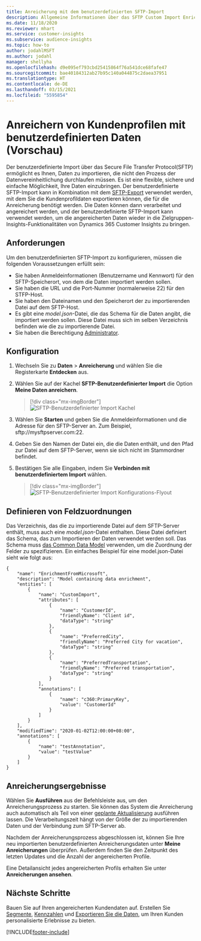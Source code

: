 ```yaml
---
title: Anreicherung mit dem benutzerdefinierten SFTP-Import
description: Allgemeine Informationen über das SFTP Custom Import Enrichment.
ms.date: 11/18/2020
ms.reviewer: mhart
ms.service: customer-insights
ms.subservice: audience-insights
ms.topic: how-to
author: jodahlMSFT
ms.author: jodahl
manager: shellyha
ms.openlocfilehash: d9e095ef793cbd25415864f76a541dce68fafe47
ms.sourcegitcommit: bae40184312ab27b95c140a044875c2daea37951
ms.translationtype: HT
ms.contentlocale: de-DE
ms.lasthandoff: 03/15/2021
ms.locfileid: "5595854"
---
```

# <a name="enrich-customer-profiles-with-custom-data-preview"></a>Anreichern von Kundenprofilen mit benutzerdefinierten Daten (Vorschau)

Der benutzerdefinierte Import über das Secure File Transfer Protocol(SFTP) ermöglicht es Ihnen, Daten zu importieren, die nicht den Prozess der Datenvereinheitlichung durchlaufen müssen. Es ist eine flexible, sichere und einfache Möglichkeit, Ihre Daten einzubringen. Der benutzerdefinierte SFTP-Import kann in Kombination mit dem [SFTP-Export](export-sftp.md) verwendet werden, mit dem Sie die Kundenprofildaten exportieren können, die für die Anreicherung benötigt werden. Die Daten können dann verarbeitet und angereichert werden, und der benutzerdefinierte SFTP-Import kann verwendet werden, um die angereicherten Daten wieder in die Zielgruppen-Insights-Funktionalitäten von Dynamics 365 Customer Insights zu bringen.

## <a name="prerequisites"></a>Anforderungen

Um den benutzerdefinierten SFTP-Import zu konfigurieren, müssen die folgenden Voraussetzungen erfüllt sein:

- Sie haben Anmeldeinformationen (Benutzername und Kennwort) für den SFTP-Speicherort, von dem die Daten importiert werden sollen.
- Sie haben die URL und die Port-Nummer (normalerweise 22) für den STFP-Host.
- Sie haben den Dateinamen und den Speicherort der zu importierenden Datei auf dem SFTP-Host.
- Es gibt eine *model.json*-Datei, die das Schema für die Daten angibt, die importiert werden sollen. Diese Datei muss sich im selben Verzeichnis befinden wie die zu importierende Datei.
- Sie haben die Berechtigung [Administrator](permissions.md#administrator).

## <a name="configuration"></a>Konfiguration

1. Wechseln Sie zu **Daten** > **Anreicherung** und wählen Sie die Registerkarte **Entdecken** aus.

1. Wählen Sie auf der Kachel **SFTP-Benutzerdefinierter Import** die Option **Meine Daten anreichern**.

   > [!div class="mx-imgBorder"]
   > ![SFTP-Benutzerdefinierter Import Kachel](media/SFTP_Custom_Import_tile.png "Kachel SFTP-Benutzerdefinierter Import")

1. Wählen Sie **Starten** und geben Sie die Anmeldeinformationen und die Adresse für den SFTP-Server an. Zum Beispiel, sftp://mysftpserver.com:22.

1. Geben Sie den Namen der Datei ein, die die Daten enthält, und den Pfad zur Datei auf dem SFTP-Server, wenn sie sich nicht im Stammordner befindet.

1. Bestätigen Sie alle Eingaben, indem Sie **Verbinden mit benutzerdefiniertem Import** wählen.

   > [!div class="mx-imgBorder"]
   > ![SFTP-Benutzerdefinierter Import Konfigurations-Flyout](media/SFTP_Custom_Import_Configuration_flyout.png "SFTP-Benutzerdefinierter Import Konfigurations-Flyout")

## <a name="defining-field-mappings"></a>Definieren von Feldzuordnungen 

Das Verzeichnis, das die zu importierende Datei auf dem SFTP-Server enthält, muss auch eine *model.json*-Datei enthalten. Diese Datei definiert das Schema, das zum Importieren der Daten verwendet werden soll. Das Schema muss [das Common Data Model](/common-data-model/) verwenden, um die Zuordnung der Felder zu spezifizieren. Ein einfaches Beispiel für eine model.json-Datei sieht wie folgt aus:

```
{
    "name": "EnrichmentFromMicrosoft",
    "description": "Model containing data enrichment",
    "entities": [
        {
            "name": "CustomImport",
            "attributes": [
                {
                    "name": "CustomerId",
                    "friendlyName": "Client id",
                    "dataType": "string"
                },
                {
                    "name": "PreferredCity",
                    "friendlyName": "Preferred City for vacation",
                    "dataType": "string"
                },
                {
                    "name": "PreferredTransportation",
                    "friendlyName": "Preferred transportation",
                    "dataType": "string"
                }
            ],
            "annotations": [
                {
                    "name": "c360:PrimaryKey",
                    "value": "CustomerId"
                }
            ]
        }
    ],
    "modifiedTime": "2020-01-02T12:00:00+08:00",
    "annotations": [
        {
            "name": "testAnnotation",
            "value": "testValue"
        }
    ]
}
```

## <a name="enrichment-results"></a>Anreicherungsergebnisse

Wählen Sie **Ausführen** aus der Befehlsleiste aus, um den Anreicherungsprozess zu starten. Sie können das System die Anreicherung auch automatisch als Teil von einer [geplante Aktualisierung](system.md#schedule-tab) ausführen lassen. Die Verarbeitungszeit hängt von der Größe der zu importierenden Daten und der Verbindung zum SFTP-Server ab.

Nachdem der Anreicherungsprozess abgeschlossen ist, können Sie Ihre neu importierten benutzerdefinierten Anreicherungsdaten unter **Meine Anreicherungen** überprüfen. Außerdem finden Sie den Zeitpunkt des letzten Updates und die Anzahl der angereicherten Profile.

Eine Detailansicht jedes angereicherten Profils erhalten Sie unter **Anreicherungen ansehen**.

## <a name="next-steps"></a>Nächste Schritte

Bauen Sie auf Ihren angereicherten Kundendaten auf. Erstellen Sie [Segmente](segments.md), [Kennzahlen](measures.md) und [Exportieren Sie die Daten](export-destinations.md), um Ihren Kunden personalisierte Erlebnisse zu bieten.




[!INCLUDE[footer-include](../includes/footer-banner.md)]